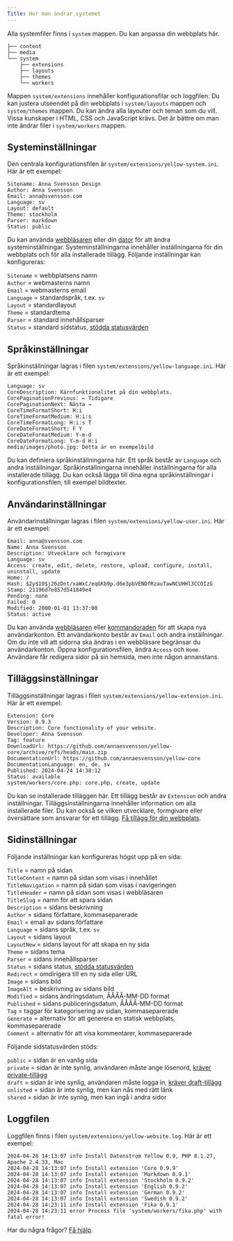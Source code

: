 ```yaml
---
Title: Hur man ändrar systemet
---
```

Alla systemfiler finns i `system` mappen. Du kan anpassa din webbplats här. 

``` box-drawing {aria-hidden=true}
├── content
├── media
└── system
    ├── extensions
    ├── layouts
    ├── themes
    └── workers
```

Mappen `system/extensions` innehåller konfigurationsfilar och loggfilen. Du kan justera utseendet på din webbplats i `system/layouts` mappen och `system/themes` mappen. Du kan ändra alla layouter och teman som du vill. Vissa kunskaper i HTML, CSS och JavaScript krävs. Det är bättre om man inte ändrar filer i `system/workers` mappen.

## Systeminställningar

Den centrala konfigurationsfilen är `system/extensions/yellow-system.ini`. Här är ett exempel: 

    Sitename: Anna Svensson Design
    Author: Anna Svensson
    Email: anna@svensson.com
    Language: sv
    Layout: default
    Theme: stockholm
    Parser: markdown
    Status: public

Du kan använda [webbläsaren](https://github.com/annaesvensson/yellow-edit/tree/main/README-sv.md) eller din [dator](https://github.com/annaesvensson/yellow-core/tree/main/README-sv.md) för att ändra systeminställningar. Systeminställningarna innehåller inställningarna för din webbplats och för alla installerade tillägg. Följande inställningar kan konfigureras:

`Sitename` = webbplatsens namn  
`Author` = webmasterns namn  
`Email` = webmasterns email  
`Language` = standardspråk, t.ex. `sv`  
`Layout` = standardlayout  
`Theme` = standardtema  
`Parser` = standard innehållsparser  
`Status` = standard sidstatus, [stödda statusvärden](#inställningar-status)  

## Språkinställningar

Språkinställningar lagras i filen `system/extensions/yellow-language.ini`. Här är ett exempel:

    Language: sv
    CoreDescription: Kärnfunktionalitet på din webbplats.
    CorePaginationPrevious: ← Tidigare
    CorePaginationNext: Nästa →
    CoreTimeFormatShort: H:i
    CoreTimeFormatMedium: H:i:s
    CoreTimeFormatLong: H:i:s T
    CoreDateFormatShort: F Y
    CoreDateFormatMedium: Y-m-d
    CoreDateFormatLong: Y-m-d H:i
    media/images/photo.jpg: Detta är en exempelbild

Du kan definiera språkinställningarna här. Ett språk består av `Language` och andra inställningar. Språkinställningarna innehåller inställningarna för alla installerade tillägg. Du kan också lägga till dina egna språkinställningar i konfigurationsfilen, till exempel bildtexter.

## Användarinställningar

Användarinställningar lagras i filen `system/extensions/yellow-user.ini`. Här är ett exempel:

    Email: anna@svensson.com
    Name: Anna Svensson
    Description: Utvecklare och formgivare
    Language: sv
    Access: create, edit, delete, restore, upload, configure, install, uninstall, update
    Home: /
    Hash: $2y$10$j26zDnt/xaWxC/eqGKb9p.d6e3pbVENDfRzauTawNCUHHl3CCOIzG
    Stamp: 21196d7e857d541849e4
    Pending: none
    Failed: 0
    Modified: 2000-01-01 13:37:00
    Status: active

Du kan använda [webbläsaren](https://github.com/annaesvensson/yellow-edit/tree/main/README-sv.md) eller [kommandoraden](https://github.com/annaesvensson/yellow-core/tree/main/README-sv.md) för att skapa nya användarkonton. Ett användarkonto består av `Email` och andra inställningar. Om du inte vill att sidorna ska ändras i en webbläsare begränsar du användarkonton. Öppna konfigurationsfilen, ändra `Access` och `Home`. Användare får redigera sidor på sin hemsida, men inte någon annanstans.

## Tilläggsinställningar

Tilläggsinställningar lagras i filen `system/extensions/yellow-extension.ini`. Här är ett exempel:

    Extension: Core
    Version: 0.9.3
    Description: Core functionality of your website.
    Developer: Anna Svensson
    Tag: feature
    DownloadUrl: https://github.com/annaesvensson/yellow-core/archive/refs/heads/main.zip
    DocumentationUrl: https://github.com/annaesvensson/yellow-core
    DocumentationLanguage: en, de, sv
    Published: 2024-04-24 14:38:12
    Status: available
    system/workers/core.php: core.php, create, update

Du kan se installerade tilläggen här. Ett tillägg består av `Extension` och andra inställningar. Tilläggsinställningarna innehåller information om alla installerade filer. Du kan också se vilken utvecklare, formgivare eller översättare som ansvarar för ett tillägg. [Få tillägg för din webbplats](https://datenstrom.se/sv/yellow/extensions/).

## Sidinställningar

Följande inställningar kan konfigureras högst upp på en sida:

`Title` = namn på sidan  
`TitleContent` = namn på sidan som visas i innehållet  
`TitleNavigation` = namn på sidan som visas i navigeringen  
`TitleHeader` = namn på sidan som visas i webbläsaren  
`TitleSlug` = namn för att spara sidan  
`Description` = sidans beskrivning  
`Author` = sidans författare, kommaseparerade  
`Email` = email av sidans författare  
`Language` = sidans språk, t.ex. `sv`  
`Layout` = sidans layout  
`LayoutNew` = sidans layout för att skapa en ny sida  
`Theme` = sidans tema  
`Parser` = sidans innehållsparser  
`Status` = sidans status, [stödda statusvärden](#inställningar-status)  
`Redirect` = omdirigera till en ny sida eller URL  
`Image` = sidans bild  
`ImageAlt` = beskrivning av sidans bild  
`Modified` = sidans ändringsdatum, ÅÅÅÅ-MM-DD format  
`Published` = sidans publiceringsdatum, ÅÅÅÅ-MM-DD format  
`Tag` = taggar för kategorisering av sidan, kommaseparerade  
`Generate` = alternativ för att generera en statisk webbplats, kommaseparerade  
`Comment` = alternativ för att visa kommentarer, kommaseparerade  

<a id="inställningar-status"></a>Följande sidstatusvärden stöds:

`public` = sidan är en vanlig sida  
`private` = sidan är inte synlig, användaren måste ange lösenord, [kräver private-tillägg](https://github.com/schulle4u/yellow-private)  
`draft` = sidan är inte synlig, användaren måste logga in, [kräver draft-tillägg](https://github.com/annaesvensson/yellow-draft/tree/main/README-sv.md)  
`unlisted` = sidan är inte synlig, men kan nås med rätt länk  
`shared` = sidan är inte synlig, men kan ingå i andra sidor  

## Loggfilen

Loggfilen finns i filen `system/extensions/yellow-website.log`. Här är ett exempel:

```
2024-04-28 14:13:07 info Install Datenstrom Yellow 0.9, PHP 8.1.27, Apache 2.4.33, Mac
2024-04-28 14:13:07 info Install extension 'Core 0.9.9'
2024-04-28 14:13:07 info Install extension 'Markdown 0.9.1'
2024-04-28 14:13:07 info Install extension 'Stockholm 0.9.2'
2024-04-28 14:13:07 info Install extension 'English 0.9.2'
2024-04-28 14:13:07 info Install extension 'German 0.9.2'
2024-04-28 14:13:07 info Install extension 'Swedish 0.9.2'
2024-04-28 14:23:11 info Install extension 'Fika 0.9.1'
2024-04-28 14:23:11 error Process file 'system/workers/fika.php' with fatal error!
```

Har du några frågor? [Få hjälp](.).
